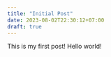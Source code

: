 ```yaml
---
title: "Initial Post"
date: 2023-08-02T22:30:12+07:00
draft: true
---
```

This is my first post! Hello world!

